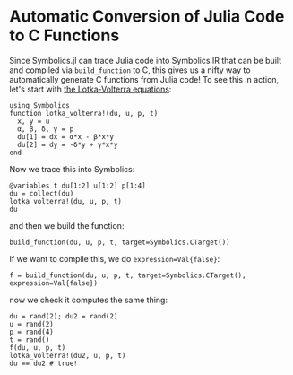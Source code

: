 # Automatic Conversion of Julia Code to C Functions

Since Symbolics.jl can trace Julia code into Symbolics IR that can be built and
compiled via `build_function` to C, this gives us a nifty way to automatically
generate C functions from Julia code! To see this in action, let's start with
[the Lotka-Volterra equations](https://en.wikipedia.org/wiki/Lotka%E2%80%93Volterra_equations):

```@example converting_to_C
using Symbolics
function lotka_volterra!(du, u, p, t)
  x, y = u
  α, β, δ, γ = p
  du[1] = dx = α*x - β*x*y
  du[2] = dy = -δ*y + γ*x*y
end
```

Now we trace this into Symbolics:

```@example converting_to_C
@variables t du[1:2] u[1:2] p[1:4]
du = collect(du)
lotka_volterra!(du, u, p, t)
du
```
and then we build the function:

```@example converting_to_C
build_function(du, u, p, t, target=Symbolics.CTarget())
```

If we want to compile this, we do `expression=Val{false}`:

```@example converting_to_C
f = build_function(du, u, p, t, target=Symbolics.CTarget(), expression=Val{false})
```

now we check it computes the same thing:

```@example converting_to_C
du = rand(2); du2 = rand(2)
u = rand(2)
p = rand(4)
t = rand()
f(du, u, p, t)
lotka_volterra!(du2, u, p, t)
du == du2 # true!
```
